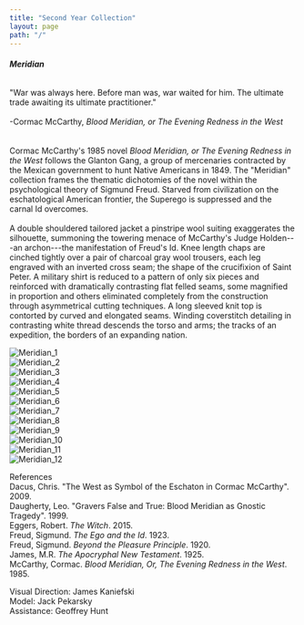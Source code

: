 ```yaml
---
title: "Second Year Collection"
layout: page
path: "/"
---
```

###### ***Meridian***  

   
​"War was always here. Before man was, war waited for him. The ultimate trade awaiting its ultimate practitioner."  
​  
​-Cormac McCarthy, *Blood Meridian, or The Evening Redness in the West* 
​  
​<br></br>
Cormac McCarthy's 1985 novel *Blood Meridian, or The Evening Redness in the West* follows the Glanton Gang, a group of mercenaries contracted by the Mexican government to hunt Native Americans in 1849. The "Meridian" collection frames the thematic dichotomies of the novel within the psychological theory of Sigmund Freud. Starved from civilization on the eschatological American frontier, the Superego is suppressed and the carnal Id overcomes.
​  
​  
​A double shouldered tailored jacket a pinstripe wool suiting exaggerates the silhouette, summoning the towering menace of McCarthy's Judge Holden---an archon---the manifestation of Freud's Id. Knee length chaps are cinched tightly over a pair of charcoal gray wool trousers, each leg engraved with an inverted cross seam; the shape of the crucifixion of Saint Peter. A military shirt is reduced to a pattern of only six pieces and reinforced with dramatically contrasting flat felled seams, some magnified in proportion and others eliminated completely from the construction through asymmetrical cutting techniques. A long sleeved knit top is contorted by curved and elongated seams. Winding coverstitch detailing in contrasting white thread descends the torso and arms; the tracks of an expedition, the borders of an expanding nation.
  
![Meridian_1](./meridian1.jpg)  
![Meridian_2](./meridian2.jpg)  
![Meridian_3](./meridian3.jpg)  
![Meridian_4](./meridian4.jpg)  
![Meridian_5](./meridian5.jpg)  
![Meridian_6](./meridian6.jpg)  
![Meridian_7](./meridian7.jpg)  
![Meridian_8](./meridian8.jpg)  
![Meridian_9](./meridian9.jpg)  
![Meridian_10](./meridian10.jpg)  
![Meridian_11](./meridian11.jpg)  
![Meridian_12](./meridian12.jpg)  

References  
Dacus, Chris. "The West as Symbol of the Eschaton in Cormac McCarthy". 2009.  
Daugherty, Leo. "Gravers False and True: Blood Meridian as Gnostic Tragedy". 1999.  
Eggers, Robert. *The Witch*. 2015.  
Freud, Sigmund. *The Ego and the Id*. 1923.  
Freud, Sigmund. *Beyond the Pleasure Principle*. 1920.  
James, M.R. *The Apocryphal New Testament*. 1925.  
McCarthy, Cormac. *Blood Meridian, Or, The Evening Redness in the West*. 1985.  

Visual Direction: James Kaniefski  
Model: Jack Pekarsky  
Assistance: Geoffrey Hunt  
